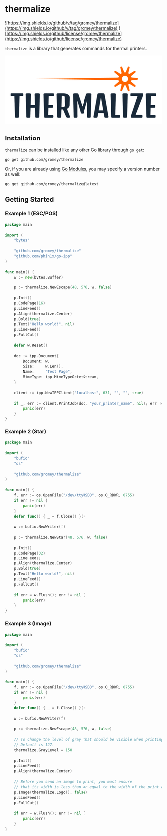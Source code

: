 # thermalize

![https://img.shields.io/github/v/tag/gromey/thermalize](https://img.shields.io/github/v/tag/gromey/thermalize)
![https://img.shields.io/github/license/gromey/thermalize](https://img.shields.io/github/license/gromey/thermalize)

`thermalize` is a library that generates commands for thermal printers.

![logo.png](logo.png)

## Installation

`thermalize` can be installed like any other Go library through `go get`:

```console
go get github.com/gromey/thermalize
```

Or, if you are already using
[Go Modules](https://github.com/golang/go/wiki/Modules), you may specify a version number as well:

```console
go get github.com/gromey/thermalize@latest
```

## Getting Started

### Example 1 (ESC/POS)

```go
package main

import (
	"bytes"

	"github.com/gromey/thermalize"
	"github.com/phin1x/go-ipp"
)

func main() {
	w := new(bytes.Buffer)

	p := thermalize.NewEscape(48, 576, w, false)

	p.Init()
	p.CodePage(16)
	p.LineFeed()
	p.Align(thermalize.Center)
	p.Bold(true)
	p.Text("Hello world!", nil)
	p.LineFeed()
	p.FullCut()

	defer w.Reset()

	doc := ipp.Document{
		Document: w,
		Size:     w.Len(),
		Name:     "Test Page",
		MimeType: ipp.MimeTypeOctetStream,
	}

	client := ipp.NewIPPClient("localhost", 631, "", "", true)
	
	if _, err := client.PrintJob(doc, "your_printer_name", nil); err != nil {
		panic(err)
    }
}

```

### Example 2 (Star)

```go
package main

import (
	"bufio"
	"os"

	"github.com/gromey/thermalize"
)

func main() {
	f, err := os.OpenFile("/dev/ttyUSB0", os.O_RDWR, 0755)
	if err != nil {
		panic(err)
	}
	defer func() { _ = f.Close() }()

	w := bufio.NewWriter(f)

	p := thermalize.NewStar(48, 576, w, false)

	p.Init()
	p.CodePage(32)
	p.LineFeed()
	p.Align(thermalize.Center)
	p.Bold(true)
	p.Text("Hello world!", nil)
	p.LineFeed()
	p.FullCut()

	if err = w.Flush(); err != nil {
		panic(err)
	}
}

```

### Example 3 (Image)

```go
package main

import (
	"bufio"
	"os"

	"github.com/gromey/thermalize"
)

func main() {
	f, err := os.OpenFile("/dev/ttyUSB0", os.O_RDWR, 0755)
	if err != nil {
		panic(err)
	}
	defer func() { _ = f.Close() }()
	
	w := bufio.NewWriter(f)

	p := thermalize.NewEscape(48, 576, w, false)

	// To change the level of gray that should be visible when printing, change GrayLevel setting.
	// Default is 127.
	thermalize.GrayLevel = 150

	p.Init()
	p.LineFeed()
	p.Align(thermalize.Center)

	// Before you send an image to print, you must ensure
	// that its width is less than or equal to the width of the print area.
	p.Image(thermalize.Logo(), false)
	p.LineFeed()
	p.FullCut()

	if err = w.Flush(); err != nil {
		panic(err)
	}
}

```

